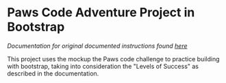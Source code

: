 # Paws Code Adventure Project in Bootstrap

*Documentation for original documented instructions found [here](https://github.com/dustinusey/Paws/blob/master/README.md)*

This project uses the mockup the Paws code challenge to practice building with bootstrap, taking into consideration the "Levels of Success" as described in the documentation.

